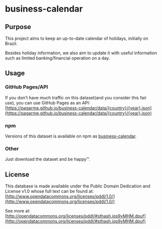 # business-calendar

## Purpose

This project aims to keep an up-to-date calendar of holidays, initially on Brazil.

Besides holiday information, we also aim to update it with useful information such as limited banking/financial operation on a day.

## Usage

### GitHub Pages/API

If you don't have much traffic on this dataset(and you consider this fair use), you can use GitHub Pages as an API: [https://pagarme.github.io/business-calendar/data/{country}/{year}.json](https://pagarme.github.io/business-calendar/data/{country}/{year}.json)

### npm

Versions of this dataset is available on npm as [business-calendar](https://npmjs.org/package/business-calendar).

### Other

Just download the dataset and be happy™.

## License

This database is made available under the Public Domain Dedication and License v1.0 whose full text can be found at: [http://www.opendatacommons.org/licenses/pddl/1.0/](http://www.opendatacommons.org/licenses/pddl/1.0/)

See more at: [http://opendatacommons.org/licenses/pddl/#sthash.iqs9vMHM.dpuf](http://opendatacommons.org/licenses/pddl/#sthash.iqs9vMHM.dpuf)

